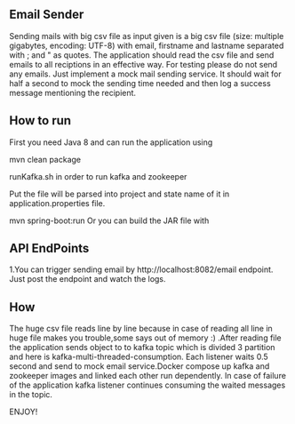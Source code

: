 ## Email Sender

Sending mails with big csv file as input given is a big csv file (size: multiple gigabytes, encoding: UTF-8) with email, firstname and lastname separated with ; and " as quotes. The application should read the csv file and send emails to all reciptions in an effective way. For testing please do not send any emails.
Just implement a mock mail sending service. It should wait for half a second to mock the sending time needed and then log a success message mentioning the recipient.

## How to run

First you need Java 8  and  can run the application using

mvn clean package

runKafka.sh in order to run kafka and zookeeper

Put the file will be parsed into project and state name of it in application.properties file.

mvn spring-boot:run Or you can build the JAR file with


## API EndPoints

1.You can trigger sending email by http://localhost:8082/email  endpoint. Just post the endpoint
and watch the logs.

## How

The huge csv file reads line by line because in case of reading all line in huge file makes you
trouble,some says out of memory :) .After reading file the application sends object to to kafka
topic which is divided 3 partition and  here is kafka-multi-threaded-consumption. Each listener
waits 0.5 second and send to mock email service.Docker compose up kafka and zookeeper images and
linked each other run dependently. In case of failure of the application kafka listener continues
consuming the waited messages in the topic.


ENJOY!
